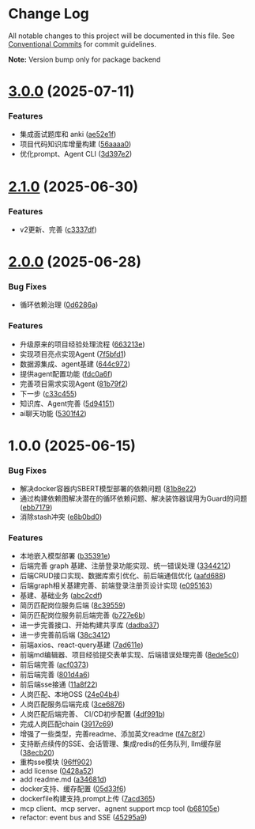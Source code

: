 # Change Log

All notable changes to this project will be documented in this file.
See [Conventional Commits](https://conventionalcommits.org) for commit guidelines.

**Note:** Version bump only for package backend

# [3.0.0](https://github.com/weicanie/prisma-ai/compare/v2.1.0...v3.0.0) (2025-07-11)

### Features

- 集成面试题库和 anki ([ae52e1f](https://github.com/weicanie/prisma-ai/commit/ae52e1f2f9953c595c279b684d9c9c35625ccdeb))
- 项目代码知识库增量构建 ([56aaaa0](https://github.com/weicanie/prisma-ai/commit/56aaaa0c115dcb6b5c66ba47790125bf5b7a7857))
- 优化prompt、Agent CLI ([3d397e2](https://github.com/weicanie/prisma-ai/commit/3d397e23b1778e0938c85d277c1a67ca678f04e7))

# [2.1.0](https://github.com/weicanie/prisma-ai/compare/v2.0.0...v2.1.0) (2025-06-30)

### Features

- v2更新、完善 ([c3337df](https://github.com/weicanie/prisma-ai/commit/c3337df125184f88b9b370fcf8493db85b965c59))

# [2.0.0](https://github.com/weicanie/prisma-ai/compare/v1.0.0...v2.0.0) (2025-06-28)

### Bug Fixes

- 循环依赖治理 ([0d6286a](https://github.com/weicanie/prisma-ai/commit/0d6286a0c52547df9f4d10e9129034f36b0157db))

### Features

- 升级原来的项目经验处理流程 ([663213e](https://github.com/weicanie/prisma-ai/commit/663213ea4e24f504ee40084f611cc7ab85a6bca6))
- 实现项目亮点实现Agent ([7f5bfd1](https://github.com/weicanie/prisma-ai/commit/7f5bfd1fbf2e2220f4679e5684e38b331e23cf73))
- 数据源集成、agent基建 ([644c972](https://github.com/weicanie/prisma-ai/commit/644c9726026eca15fc1747a7ecba92ee1b27ae60))
- 提供agent配置功能 ([fdc0a6f](https://github.com/weicanie/prisma-ai/commit/fdc0a6f624f7d8aef85bea76a0b74ecd20f79c46))
- 完善项目需求实现Agent ([81b79f2](https://github.com/weicanie/prisma-ai/commit/81b79f2369cda0c33d38fb1a837cb1b344388ceb))
- 下一步 ([c33c455](https://github.com/weicanie/prisma-ai/commit/c33c455beb21536cccdf49e1fd6bdcbcee743095))
- 知识库、Agent完善 ([5d94151](https://github.com/weicanie/prisma-ai/commit/5d941517ed1e83c79a7cad0f399d32f65ee48115))
- ai聊天功能 ([5301f42](https://github.com/weicanie/prisma-ai/commit/5301f4293857ef7fa49d33b402d33b940bdce3ea))

# 1.0.0 (2025-06-15)

### Bug Fixes

- 解决docker容器内SBERT模型部署的依赖问题 ([81b8e22](https://github.com/weicanie/prisma-ai/commit/81b8e22129926c041d5c6ead87ca2166d959661d))
- 通过构建依赖图解决潜在的循环依赖问题、解决装饰器误用为Guard的问题 ([ebb7179](https://github.com/weicanie/prisma-ai/commit/ebb71790dd05439a32c16dee4fdb5fa976d0dec0))
- 消除stash冲突 ([e8b0bd0](https://github.com/weicanie/prisma-ai/commit/e8b0bd0f925c2bf1467177c28d0d97234beee332))

### Features

- 本地嵌入模型部署 ([b35391e](https://github.com/weicanie/prisma-ai/commit/b35391eb7abe64cf6fd11314ade10fb9e5a2d2ac))
- 后端完善 graph 基建、注册登录功能实现、统一错误处理 ([3344212](https://github.com/weicanie/prisma-ai/commit/3344212a5d00a4c35d95777bbd023f99faad414f))
- 后端CRUD接口实现、数据库索引优化、前后端通信优化 ([aafd688](https://github.com/weicanie/prisma-ai/commit/aafd688695c357ca1c40049ea4aeb826e848754d))
- 后端graph相关基建完善、前端登录注册页设计实现 ([e095163](https://github.com/weicanie/prisma-ai/commit/e095163d1edfdc6c5b5abaa6c942dae86e2b22e9))
- 基建、基础业务 ([abc2cdf](https://github.com/weicanie/prisma-ai/commit/abc2cdf12b4619e65224f8d60f1ac07d0b845c8d))
- 简历匹配岗位服务后端 ([8c39559](https://github.com/weicanie/prisma-ai/commit/8c395597e8ae5ac8e4a6bb7b6cc903ebe65ea4e6))
- 简历匹配岗位服务前后端完善 ([b727e6b](https://github.com/weicanie/prisma-ai/commit/b727e6beccc47178b0f3fcbff8b8be0b57f620d1))
- 进一步完善接口、开始构建共享库 ([dadba37](https://github.com/weicanie/prisma-ai/commit/dadba378c5cd4adffda80a01656d0a374cdd8206))
- 进一步完善前后端 ([38c3412](https://github.com/weicanie/prisma-ai/commit/38c341273e784cb1eee3d813a1c57b8311da1ed4))
- 前端axios、react-query基建 ([7ad611e](https://github.com/weicanie/prisma-ai/commit/7ad611eeabbe2aeb0dcee29390f03a6202656f8d))
- 前端md编辑器、项目经验提交表单实现、后端错误处理完善 ([8ede5c0](https://github.com/weicanie/prisma-ai/commit/8ede5c0e3aede4f53fd47124e918613118349c3e))
- 前后端完善 ([acf0373](https://github.com/weicanie/prisma-ai/commit/acf037337657975c364fd0190a4f8b3db4a44655))
- 前后端完善 ([801d4a6](https://github.com/weicanie/prisma-ai/commit/801d4a6925c8eba387412d0d92c1b273a2d012c2))
- 前后端sse接通 ([11a8f22](https://github.com/weicanie/prisma-ai/commit/11a8f227659089bd3596cc209c0489979792ad4e))
- 人岗匹配、本地OSS ([24e04b4](https://github.com/weicanie/prisma-ai/commit/24e04b4860c597ea30977fe771f73a434c5d25ce))
- 人岗匹配服务后端完成 ([3ce6876](https://github.com/weicanie/prisma-ai/commit/3ce68764d430ceb4c442520967927bf6e56a3f2a))
- 人岗匹配后端完善、 CI/CD初步配置 ([4df991b](https://github.com/weicanie/prisma-ai/commit/4df991bb7c63235c88b28b7a3567b8a7d6d71bee))
- 完成人岗匹配chain ([3917c69](https://github.com/weicanie/prisma-ai/commit/3917c6907dc4eccd798f4e1fc29c55f26a8d1553))
- 增强了一些类型，完善readme、添加英文readme ([f47c8f2](https://github.com/weicanie/prisma-ai/commit/f47c8f265f24d4c4d0507b6ae92b47334e0e83f4))
- 支持断点续传的SSE、会话管理、集成redis的任务队列, llm缓存层 ([38ecb20](https://github.com/weicanie/prisma-ai/commit/38ecb20941865c3a7053b436da901f08eee1f930))
- 重构sse模块 ([96ff902](https://github.com/weicanie/prisma-ai/commit/96ff902aabf58a6ad6080e86c1eb43f388b741ca))
- add license ([0428a52](https://github.com/weicanie/prisma-ai/commit/0428a529a2396e19c68da99a7555cf5dc7c675ae))
- add readme.md ([a34681d](https://github.com/weicanie/prisma-ai/commit/a34681d349c336e4ffc82ec1e1980b4d5e365292))
- docker支持、缓存配置 ([05d33f6](https://github.com/weicanie/prisma-ai/commit/05d33f62c144bf79c3559cd9d2a8bc22cf612ff5))
- dockerfile构建支持,prompt上传 ([7acd365](https://github.com/weicanie/prisma-ai/commit/7acd365eef40fa279da0d38f81816312f3e1c163))
- mcp client、mcp server、agnent support mcp tool ([b68105e](https://github.com/weicanie/prisma-ai/commit/b68105e917d394f20b93e8af4e77844a85cf5cca))
- refactor: event bus and SSE ([45295a9](https://github.com/weicanie/prisma-ai/commit/45295a996eb2922ed5e2c68e9a035d87decd98ba))
